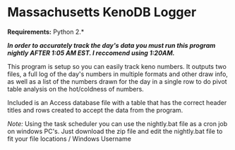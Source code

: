 #  Massachusetts KenoDB Logger

**Requirements:**
Python 2.*

**_In order to accurately track the day's data you must run this program nightly AFTER 1:05 AM EST. I reccomend using 1:20AM._**

This program is setup so you can easily track keno numbers. It outputs two files, a full log of the day's numbers in multiple formats and other draw info, as well as a list of the numbers drawn for the day in a single row to do pivot table analysis on the hot/coldness of numbers.

Included is an Access database file with a table that has the correct header titles and rows created to accept the data from the program.

*Note:* Using the task scheduler you can use the nightly.bat file as a cron job on windows PC's. Just download the zip file and edit the nightly.bat file to fit your file locations / Windows Username